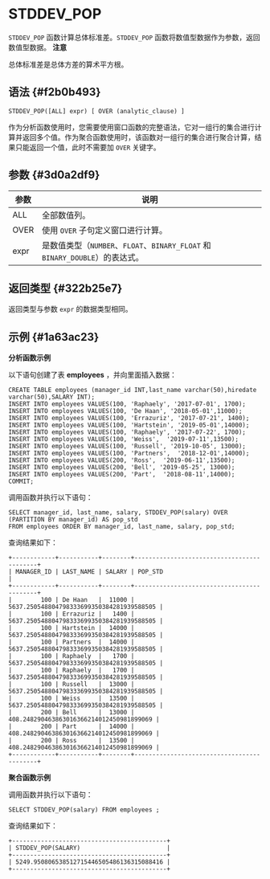 STDDEV_POP 
===============================



`STDDEV_POP` 函数计算总体标准差。`STDDEV_POP` 函数将数值型数据作为参数，返回数值型数据。
**注意**



总体标准差是总体方差的算术平方根。

语法 {#f2b0b493}
--------------

    STDDEV_POP([ALL] expr) [ OVER (analytic_clause) ]



作为分析函数使用时，您需要使用窗口函数的完整语法，它对一组行的集合进行计算并返回多个值[](pt3avi)。作为聚合函数使用时，该函数对一组行的集合进行聚合计算，结果只能返回一个值，此时不需要加 `OVER` 关键字。

参数 {#3d0a2df9}
--------------



|  参数  |                              说明                               |
|------|---------------------------------------------------------------|
| ALL  | 全部数值列。                                                        |
| OVER | 使用 `OVER` 子句定义窗口进行计算。                                         |
| expr | 是数值类型（`NUMBER`、`FLOAT`、`BINARY_FLOAT` 和 `BINARY_DOUBLE`）的表达式。 |



返回类型 {#322b25e7}
----------------

返回类型与参数 `expr` 的数据类型相同。

示例 {#1a63ac23}
--------------

**分析函数示例** 

以下语句创建了表 **employees** ，并向里面插入数据：

    CREATE TABLE employees (manager_id INT,last_name varchar(50),hiredate varchar(50),SALARY INT);
    INSERT INTO employees VALUES(100, 'Raphaely', '2017-07-01', 1700);
    INSERT INTO employees VALUES(100, 'De Haan', '2018-05-01',11000);      
    INSERT INTO employees VALUES(100, 'Errazuriz', '2017-07-21', 1400);
    INSERT INTO employees VALUES(100, 'Hartstein', '2019-05-01',14000);     
    INSERT INTO employees VALUES(100, 'Raphaely', '2017-07-22', 1700);
    INSERT INTO employees VALUES(100, 'Weiss',  '2019-07-11',13500);     
    INSERT INTO employees VALUES(100, 'Russell', '2019-10-05', 13000);
    INSERT INTO employees VALUES(100, 'Partners',  '2018-12-01',14000);     
    INSERT INTO employees VALUES(200, 'Ross',  '2019-06-11',13500);     
    INSERT INTO employees VALUES(200, 'Bell', '2019-05-25', 13000);
    INSERT INTO employees VALUES(200, 'Part',  '2018-08-11',14000);   
    COMMIT;



调用函数并执行以下语句：

    SELECT manager_id, last_name, salary, STDDEV_POP(salary) OVER (PARTITION BY manager_id) AS pop_std
    FROM employees ORDER BY manager_id, last_name, salary, pop_std;



查询结果如下：

    +------------+-----------+--------+-------------------------------------------+
    | MANAGER_ID | LAST_NAME | SALARY | POP_STD                                   |
    +------------+-----------+--------+-------------------------------------------+
    |        100 | De Haan   |  11000 | 5637.250548804798333699350384281939588505 |
    |        100 | Errazuriz |   1400 | 5637.250548804798333699350384281939588505 |
    |        100 | Hartstein |  14000 | 5637.250548804798333699350384281939588505 |
    |        100 | Partners  |  14000 | 5637.250548804798333699350384281939588505 |
    |        100 | Raphaely  |   1700 | 5637.250548804798333699350384281939588505 |
    |        100 | Raphaely  |   1700 | 5637.250548804798333699350384281939588505 |
    |        100 | Russell   |  13000 | 5637.250548804798333699350384281939588505 |
    |        100 | Weiss     |  13500 | 5637.250548804798333699350384281939588505 |
    |        200 | Bell      |  13000 |  408.248290463863016366214012450981899069 |
    |        200 | Part      |  14000 |  408.248290463863016366214012450981899069 |
    |        200 | Ross      |  13500 |  408.248290463863016366214012450981899069 |
    +------------+-----------+--------+-------------------------------------------+



**聚合函数示例** 

调用函数并执行以下语句：

    SELECT STDDEV_POP(salary) FROM employees ;



查询结果如下：

    +-------------------------------------------+
    | STDDEV_POP(SALARY)                        |
    +-------------------------------------------+
    | 5249.950806538512715446505486136315088416 |
    +-------------------------------------------+


